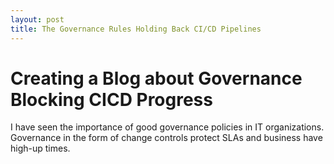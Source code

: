 ```yaml
---
layout: post
title: The Governance Rules Holding Back CI/CD Pipelines
---
```


# Creating a Blog about Governance Blocking CICD Progress
I have seen the importance of good governance policies in IT organizations. Governance in the form of change controls protect SLAs and business have high-up times.
